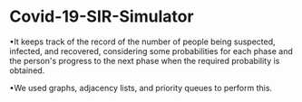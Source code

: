 # Covid-19-SIR-Simulator

•It keeps track of the record of the number of people being suspected, infected, and recovered, considering some probabilities for each phase and the person's progress    to the next phase when the required probability is obtained.

•We used graphs, adjacency lists, and priority queues to perform this.
